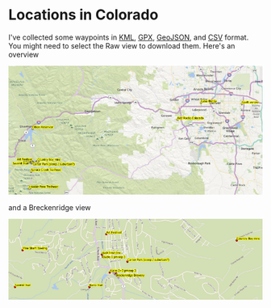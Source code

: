 # Locations in Colorado

I've collected some waypoints in
[KML](files/copts.kml),
[GPX](files/copts.gpx),
[GeoJSON](files/copts.geojson), and
[CSV](files/copts.csv)
format.  You might need to select the Raw view to download them. Here's an overview

![Overview](files/co0Capture.PNG)

and a Breckenridge view

![Breckenridge](files/co1Capture.PNG)
